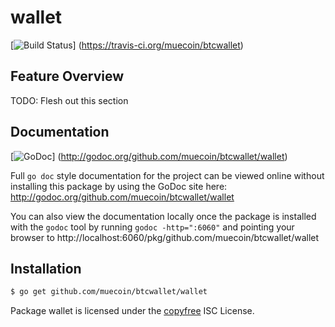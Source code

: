 wallet
======

[![Build Status](https://travis-ci.org/muecoin/btcwallet.png?branch=master)]
(https://travis-ci.org/muecoin/btcwallet)

## Feature Overview

TODO: Flesh out this section

## Documentation

[![GoDoc](https://godoc.org/github.com/muecoin/btcwallet/wallet?status.png)]
(http://godoc.org/github.com/muecoin/btcwallet/wallet)

Full `go doc` style documentation for the project can be viewed online without
installing this package by using the GoDoc site here:
http://godoc.org/github.com/muecoin/btcwallet/wallet

You can also view the documentation locally once the package is installed with
the `godoc` tool by running `godoc -http=":6060"` and pointing your browser to
http://localhost:6060/pkg/github.com/muecoin/btcwallet/wallet

## Installation

```bash
$ go get github.com/muecoin/btcwallet/wallet
```

Package wallet is licensed under the [copyfree](http://copyfree.org) ISC
License.
